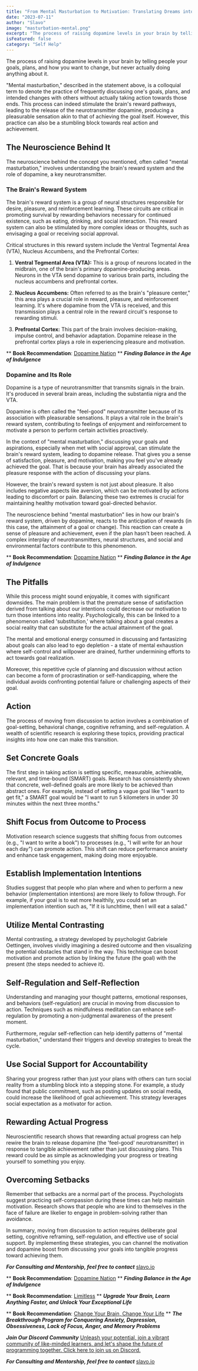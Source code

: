 ```yaml
---
title: "From Mental Masturbation to Motivation: Translating Dreams into Reality through the Power of Neuroscience"
date: "2023-07-11"
author: "Slavo"
image: "masturbation-mental.png"
excerpt: "The process of raising dopamine levels in your brain by telling people your goals, plans, and how you want to change, but never actually doing anything about it."
isFeatured: false
category: "Self Help"
---
```


The process of raising dopamine levels in your brain by telling people your goals, plans, and how you want to change, but never actually doing anything about it.

"Mental masturbation," described in the statement above, is a colloquial term to denote the practice of frequently discussing one's goals, plans, and intended changes with others without actually taking action towards those ends. This process can indeed stimulate the brain's reward pathways, leading to the release of the neurotransmitter dopamine, producing a pleasurable sensation akin to that of achieving the goal itself. However, this practice can also be a stumbling block towards real action and achievement.

## The Neuroscience Behind It

The neuroscience behind the concept you mentioned, often called "mental masturbation," involves understanding the brain's reward system and the role of dopamine, a key neurotransmitter.

### The Brain's Reward System

The brain's reward system is a group of neural structures responsible for desire, pleasure, and reinforcement learning. These circuits are critical in promoting survival by rewarding behaviors necessary for continued existence, such as eating, drinking, and social interaction. This reward system can also be stimulated by more complex ideas or thoughts, such as envisaging a goal or receiving social approval.

Critical structures in this reward system include the Ventral Tegmental Area (VTA), Nucleus Accumbens, and the Prefrontal Cortex:

1. **Ventral Tegmental Area (VTA):** This is a group of neurons located in the midbrain, one of the brain's primary dopamine-producing areas. Neurons in the VTA send dopamine to various brain parts, including the nucleus accumbens and prefrontal cortex.

2. **Nucleus Accumbens:** Often referred to as the brain's "pleasure center," this area plays a crucial role in reward, pleasure, and reinforcement learning. It's where dopamine from the VTA is received, and this transmission plays a central role in the reward circuit's response to rewarding stimuli.

3. **Prefrontal Cortex:** This part of the brain involves decision-making, impulse control, and behavior adaptation. Dopamine release in the prefrontal cortex plays a role in experiencing pleasure and motivation.

\*\* **Book Recommendation**: [Dopamine Nation](https://amzn.to/3JM0AhF)
\*\* **_Finding Balance in the Age of Indulgence_**

### Dopamine and Its Role

Dopamine is a type of neurotransmitter that transmits signals in the brain. It's produced in several brain areas, including the substantia nigra and the VTA.

Dopamine is often called the "feel-good" neurotransmitter because of its association with pleasurable sensations. It plays a vital role in the brain's reward system, contributing to feelings of enjoyment and reinforcement to motivate a person to perform certain activities proactively.

In the context of "mental masturbation," discussing your goals and aspirations, especially when met with social approval, can stimulate the brain's reward system, leading to dopamine release. That gives you a sense of satisfaction, pleasure, and motivation, making you feel you've already achieved the goal. That is because your brain has already associated the pleasure response with the action of discussing your plans.

However, the brain's reward system is not just about pleasure. It also includes negative aspects like aversion, which can be motivated by actions leading to discomfort or pain. Balancing these two extremes is crucial for maintaining healthy motivation toward goal-directed behavior.

The neuroscience behind "mental masturbation" lies in how our brain's reward system, driven by dopamine, reacts to the anticipation of rewards (in this case, the attainment of a goal or change). This reaction can create a sense of pleasure and achievement, even if the plan hasn't been reached. A complex interplay of neurotransmitters, neural structures, and social and environmental factors contribute to this phenomenon.

\*\* **Book Recommendation**: [Dopamine Nation](https://amzn.to/3JM0AhF)
\*\* **_Finding Balance in the Age of Indulgence_**

## The Pitfalls

While this process might sound enjoyable, it comes with significant downsides. The main problem is that the premature sense of satisfaction derived from talking about our intentions could decrease our motivation to turn those intentions into reality. Psychologically, this can be linked to a phenomenon called 'substitution,' where talking about a goal creates a social reality that can substitute for the actual attainment of the goal.

The mental and emotional energy consumed in discussing and fantasizing about goals can also lead to ego depletion - a state of mental exhaustion where self-control and willpower are drained, further undermining efforts to act towards goal realization.

Moreover, this repetitive cycle of planning and discussion without action can become a form of procrastination or self-handicapping, where the individual avoids confronting potential failure or challenging aspects of their goal.

## Action

The process of moving from discussion to action involves a combination of goal-setting, behavioral change, cognitive reframing, and self-regulation. A wealth of scientific research is exploring these topics, providing practical insights into how one can make this transition.

## Set Concrete Goals

The first step in taking action is setting specific, measurable, achievable, relevant, and time-bound (SMART) goals. Research has consistently shown that concrete, well-defined goals are more likely to be achieved than abstract ones. For example, instead of setting a vague goal like "I want to get fit," a SMART goal would be "I want to run 5 kilometers in under 30 minutes within the next three months."

## Shift Focus from Outcome to Process

Motivation research science suggests that shifting focus from outcomes (e.g., "I want to write a book") to processes (e.g., "I will write for an hour each day") can promote action. This shift can reduce performance anxiety and enhance task engagement, making doing more enjoyable.

## Establish Implementation Intentions

Studies suggest that people who plan where and when to perform a new behavior (implementation intentions) are more likely to follow through. For example, if your goal is to eat more healthily, you could set an implementation intention such as, "If it is lunchtime, then I will eat a salad."

## Utilize Mental Contrasting

Mental contrasting, a strategy developed by psychologist Gabriele Oettingen, involves vividly imagining a desired outcome and then visualizing the potential obstacles that stand in the way. This technique can boost motivation and promote action by linking the future (the goal) with the present (the steps needed to achieve it).

## Self-Regulation and Self-Reflection

Understanding and managing your thought patterns, emotional responses, and behaviors (self-regulation) are crucial in moving from discussion to action. Techniques such as mindfulness meditation can enhance self-regulation by promoting a non-judgmental awareness of the present moment.

Furthermore, regular self-reflection can help identify patterns of "mental masturbation," understand their triggers and develop strategies to break the cycle.

## Use Social Support for Accountability

Sharing your progress rather than just your plans with others can turn social reality from a stumbling block into a stepping stone. For example, a study found that public commitment, such as posting updates on social media, could increase the likelihood of goal achievement. This strategy leverages social expectation as a motivator for action.

## Rewarding Actual Progress

Neuroscientific research shows that rewarding actual progress can help rewire the brain to release dopamine (the 'feel-good' neurotransmitter) in response to tangible achievement rather than just discussing plans. This reward could be as simple as acknowledging your progress or treating yourself to something you enjoy.

## Overcoming Setbacks

Remember that setbacks are a normal part of the process. Psychologists suggest practicing self-compassion during these times can help maintain motivation. Research shows that people who are kind to themselves in the face of failure are likelier to engage in problem-solving rather than avoidance.

In summary, moving from discussion to action requires deliberate goal setting, cognitive reframing, self-regulation, and effective use of social support. By implementing these strategies, you can channel the motivation and dopamine boost from discussing your goals into tangible progress toward achieving them.

**_For Consulting and Mentorship, feel free to contact_** [slavo.io](/contact)

\*\* **Book Recommendation**: [Dopamine Nation](https://amzn.to/3JM0AhF)
\*\* **_Finding Balance in the Age of Indulgence_**

\*\* **Book Recommendation**: [Limitless](https://amzn.to/44q7u3U)
\*\* **_Upgrade Your Brain, Learn Anything Faster, and Unlock Your Exceptional Life_**

\*\* **Book Recommendation**: [Change Your Brain, Change Your Life](https://amzn.to/44rO5ja)
\*\* **_The Breakthrough Program for Conquering Anxiety, Depression, Obsessiveness, Lack of Focus, Anger, and Memory Problems_**

**_Join Our Discord Community_** [Unleash your potential, join a vibrant community of like-minded learners, and let's shape the future of programming together. Click here to join us on Discord.](https://discord.gg/aN9Pgzz2)

**_For Consulting and Mentorship, feel free to contact_** [slavo.io](/contact)
